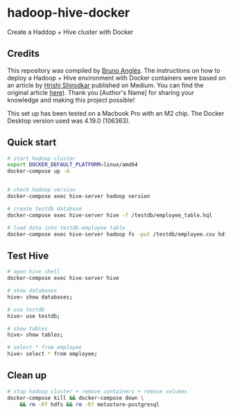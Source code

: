 # hadoop-hive-docker
Create a Haddop + Hive cluster with Docker

## Credits

This repository was compiled by [Bruno Anglés](https://github.com/tuxsy). The instructions on how to deploy a Hadoop + Hive environment with Docker containers were based on an article by [Hrishi Shirodkar](https://hshirodkar.medium.com/)  published on Medium. You can find the original article [here](https://hshirodkar.medium.com/apache-hive-on-docker-4d7280ac6f8e)). Thank you [Author's Name] for sharing your knowledge and making this project possible!

This set up has been tested on a Macbook Pro with an M2 chip. The Docker Desktop version used was 4.19.0 (106363).


## Quick start
```bash
# start hadoop cluster
export DOCKER_DEFAULT_PLATFORM=linux/amd64
docker-compose up -d


# check hadoop version
docker-compose exec hive-server hadoop version 

# create testdb database
docker-compose exec hive-server hive -f /testdb/employee_table.hql

# load data into testdb.employee table
docker-compose exec hive-server hadoop fs -put /testdb/employee.csv hdfs://namenode:8020/user/hive/warehouse/testdb.db/employee
```

## Test Hive
```bash
# open hive shell
docker-compose exec hive-server hive

# show databases
hive> show databases;

# use testdb
hive> use testdb;

# show tables
hive> show tables;

# select * from employee
hive> select * from employee;
```

## Clean up
```bash
# stop hadoop cluster + remove containers + remove volumes
docker-compose kill && docker-compose down \
    && rm -Rf hdfs && rm -Rf metastore-postgresql
```
